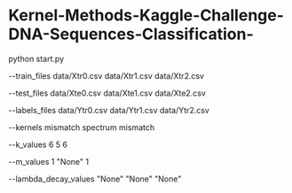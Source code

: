 # Kernel-Methods-Kaggle-Challenge-DNA-Sequences-Classification-

python start.py

--train_files data/Xtr0.csv data/Xtr1.csv data/Xtr2.csv 

--test_files data/Xte0.csv data/Xte1.csv data/Xte2.csv 

--labels_files data/Ytr0.csv data/Ytr1.csv data/Ytr2.csv 

--kernels mismatch spectrum mismatch 

--k_values 6 5 6 

--m_values 1 "None" 1 

--lambda_decay_values "None" "None" "None"



